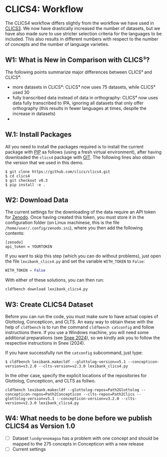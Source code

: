 # CLICS4: Workflow

The CLICS4 workflow differs slightly from the workflow we have used in [CLICS3](https://github.com/clics/clics3). We now have drastically increased the number of datasets, but we have also made sure to use stricter selection criteria for the languages to be included. This also results in different numbers with respect to the number of concepts and the number of language varieties. 

## W1: What is New in Comparison with CLICS³?

The following points summarize major differences between CLICS³ and CLICS⁴:

- more datasets in CLICS⁴: CLICS⁴ now uses 75 datasets, while CLICS³ used 30
- fully transcribed data instead of data in orthography: CLICS⁴ now uses data fully transcribed to IPA, ignoring all datasets that only offer orthography (this results in fewer languages at times, despite the increase in datasets)
- 


## W.1: Install Packages

All you need to install the packages required is to install the current package with [PIP](https://pypi.org/project/pip) as follows (using a fresh virtual environment), after having downloaded the `clics4` package with [GIT](https://git-scm.com). The following lines also obtain the version that we used in this demo.
```
$ git clone https://github.com/clics/clics4.git
$ cd clics4
$ git checkout v0.3
$ pip install -e .
```

## W2: Download Data

The current settings for the downloading of the data require an API token for [Zenodo](https://zenodo.org). Once having created this token, you must store it in the configuration folder (on Linux machinese, this is the file `/home/user/.config/zenodo.ini`), where you then add the following contents:

```
[zenodo]
api_token = YOURTOKEN
```

If you want to skip this step (which you can do without problems), just open the file `lexibank_clics4.py` and set the variable `WITH_TOKEN` to `False`:

```python
WITH_TOKEN = False
```

With either of these solutions, you can then run:

```
cldfbench download lexibank_clics4.py
```

## W3: Create CLICS4 Dataset

Before you can run the code, you must make sure to have actual copies of Glottolog, Concepticon, and CLTS. An easy way to obtain these with the help of `cldfbench` is to run the command `cldfbench catconfig` and follow instructions there. If you use a Windows machine, you will need some additional preparations (see [Snee 2024](https://calc.hypotheses.org/7852)), so we kindly ask you to follow the respective instructions in Snee (2024).

If you have successfully run the `catconfig` subcommand, just type:

```
$ cldfbench lexibank.makecldf --glottolog-version=v5.1 --concepticon-version=v3.2.0 --clts-version=v2.3.0 lexibank_clics4.py
```

In the other case, specify the explicit locations of the repositories for Glottolog, Concepticon, and CLTS as follwo.

```
cldfbench lexibank.makecldf --glottolog-repos=Path2Glottolog --concepticon-repos=Path2Concepticon --clts-repos=Path2Clics --glottolog-version=v5.1 --concepticon-version=v3.2.0 --clts-version=v2.3.0 lexibank_clics4.py
```

## W4: What needs to be done before we publish CLICS4 as Version 1.0

- [ ] Dataset `lundgrenomagoa` has a problem with one concept and should be mapped to the 275 concepts in Concepticon with a new release
- [ ] Current settings 
